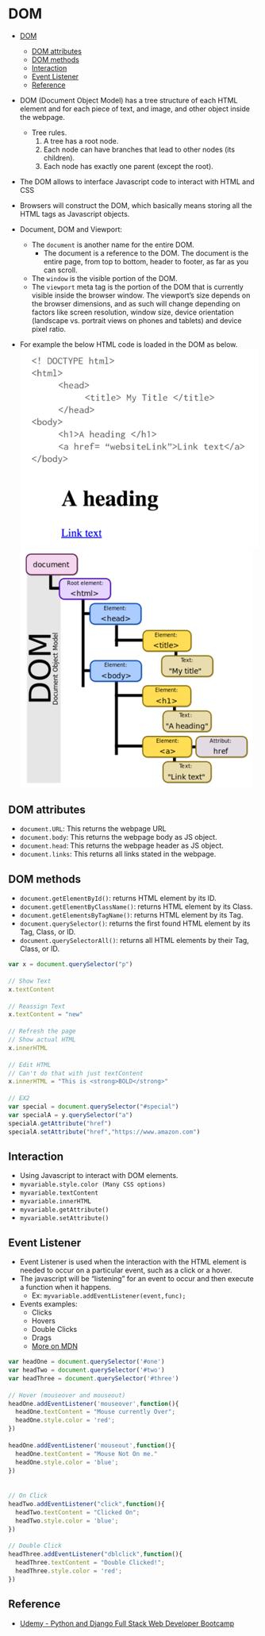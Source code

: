# DOM

- [DOM](#dom)
  - [DOM attributes](#dom-attributes)
  - [DOM methods](#dom-methods)
  - [Interaction](#interaction)
  - [Event Listener](#event-listener)
  - [Reference](#reference)

- DOM (Document Object Model) has a tree structure of each HTML element and for each piece of text, and image, and other object inside the webpage.
  - Tree rules.
    1. A tree has a root node.
    2. Each node can have branches that lead to other nodes (its children).
    3. Each node has exactly one parent (except the root).
- The DOM allows to interface Javascript code to interact with HTML and CSS
- Browsers will construct the DOM, which basically means storing all the HTML tags as Javascript objects.
- Document, DOM and Viewport:
  - The `document` is another name for the entire DOM.  
    - The document is a reference to the DOM. The document is the entire page, from top to bottom, header to footer, as far as you can scroll.
  - The `window` is the visible portion of the DOM.
  - The `viewport` meta tag is the portion of the DOM that is currently visible inside the browser window. The viewport’s size depends on the browser dimensions, and as such will change depending on factors like screen resolution, window size, device orientation (landscape vs. portrait views on phones and tablets) and device pixel ratio.
- For example the below HTML code is loaded in the DOM as below.
    ![HTML_example](Images/DOM/HTML_example.png)
    ![DOM_tree](Images/DOM/DOM_tree.png)

## DOM attributes

- `document.URL`: This returns the webpage URL
- `document.body`: This returns the webpage body as JS object.
- `document.head`: This returns the webpage header as JS object.
- `document.links`: This returns all links stated in the webpage.

## DOM methods

- `document.getElementById()`: returns HTML element by its ID.
- `document.getElementByClassName()`: returns HTML element by its Class.
- `document.getElementsByTagName()`: returns HTML element by its Tag.
- `document.querySelector()`: returns the first found HTML element by its Tag, Class, or ID.
- `document.querySelectorAll()`: returns all HTML elements by their Tag, Class, or ID.

```js
var x = document.querySelector("p")

// Show Text
x.textContent

// Reassign Text
x.textContent = "new"

// Refresh the page
// Show actual HTML
x.innerHTML

// Edit HTML
// Can't do that with just textContent
x.innerHTML = "This is <strong>BOLD</strong>"

// EX2
var special = document.querySelector("#special")
var specialA = y.querySelector("a")
specialA.getAttribute("href")
specialA.setAttribute("href","https://www.amazon.com")
```

## Interaction

- Using Javascript to interact with DOM elements.
- `myvariable.style.color (Many CSS options)`
- `myvariable.textContent`
- `myvariable.innerHTML`
- `myvariable.getAttribute()`
- `myvariable.setAttribute()`

## Event Listener

- Event Listener is used when the interaction with the HTML element is needed to occur on a particular event, such as a click or a hover.
- The javascript will be “listening” for an event to occur and then execute a function when it happens.
  - Ex: `myvariable.addEventListener(event,func);`
- Events examples:
  - Clicks
  - Hovers
  - Double Clicks
  - Drags
  - [More on MDN](https://developer.mozilla.org/en-US/docs/Web/Events)

```js
var headOne = document.querySelector('#one')
var headTwo = document.querySelector('#two')
var headThree = document.querySelector('#three')

// Hover (mouseover and mouseout)
headOne.addEventListener('mouseover',function(){
  headOne.textContent = "Mouse currently Over";
  headOne.style.color = 'red';
})

headOne.addEventListener('mouseout',function(){
  headOne.textContent = "Mouse Not On me."
  headOne.style.color = 'blue';
})


// On Click
headTwo.addEventListener("click",function(){
  headTwo.textContent = "Clicked On";
  headTwo.style.color = 'blue';
})

// Double Click
headThree.addEventListener("dblclick",function(){
  headThree.textContent = "Double Clicked!";
  headThree.style.color = 'red';
})
```

## Reference

- [Udemy - Python and Django Full Stack Web Developer Bootcamp](https://www.udemy.com/course/python-and-django-full-stack-web-developer-bootcamp)
